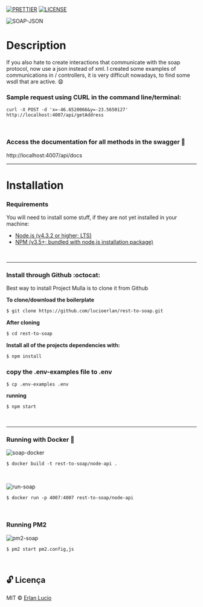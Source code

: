 [![PRETTIER](https://img.shields.io/badge/code_style-prettier-ff69b4.svg?style=flat-square)](https://gitter.im/jlongster/prettie)
[![LICENSE](https://img.shields.io/github/license/arshadkazmi42/awesome-github-init.svg)](https://github.com/arshadkazmi42/awesome-github-init/LICENSE)

![SOAP-JSON](https://user-images.githubusercontent.com/67064886/88652921-ce704e00-d0a1-11ea-96bc-929e5708665c.png)
<br>


# Description 

If you also hate to create interactions that communicate with the soap protocol, now use
a json instead of xml. I created some examples of communications in / controllers, it is very
difficult nowadays, to find some wsdl that are active. 😧
<br>


### Sample request using CURL in the command line/terminal:

```
curl -X POST -d 'x=-46.6520066&y=-23.5650127' http://localhost:4007/api/getAddress
```
<br>


### Access the documentation for all methods in the swagger 🥇

 http://localhost:4007/api/docs
<br>


---

# Installation

### Requirements

You will need to install some stuff, if they are not yet installed in your machine:

* [Node.js (v4.3.2 or higher; LTS)](http://nodejs.org)
* [NPM (v3.5+; bundled with node.js installation package)](https://docs.npmjs.com/getting-started/installing-node#updating-npm)
<br>

---

### Install through Github :octocat:

Best way to install Project Mulla is to clone it from Github
<br>

**To clone/download the boilerplate**

```bash
$ git clone https://github.com/lucioerlan/rest-to-soap.git
```

**After cloning**

```bash
$ cd rest-to-soap
```

**Install all of the projects dependencies with:**

```bash
$ npm install

```


### copy the .env-examples file to .env

```
$ cp .env-examples .env
```

**running**

```bash
$ npm start

```
<br>


---

### Running with Docker 🐳

![soap-docker](https://user-images.githubusercontent.com/67064886/88652542-5e61c800-d0a1-11ea-8e00-ed3db894db75.png)
```
$ docker build -t rest-to-soap/node-api .
```
<br>


![run-soap](https://user-images.githubusercontent.com/67064886/88652554-615cb880-d0a1-11ea-9449-d14636f0ef1d.png)
```
$ docker run -p 4007:4007 rest-to-soap/node-api
```
<br>


### Running PM2

![pm2-soap](https://user-images.githubusercontent.com/67064886/88652569-63267c00-d0a1-11ea-84c7-ec8c6a6f2e5f.png)

```
$ pm2 start pm2.config,js
```
<br>

## 🔓 Licença 
MIT © [Erlan Lucio](https://www.linkedin.com/in/erlanlucio/)
